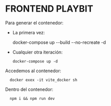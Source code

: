 # FRONTEND PLAYBIT

Para generar el contenedor:

   - La primera vez:

      docker-compose up --build --no-recreate -d

   - Cualquier otra iteración:

         docker-compose up -d

Accedemos al contenedor:

      docker exex -it vite_docker sh

Dentro del contenedor:

      npm i && npm run dev

